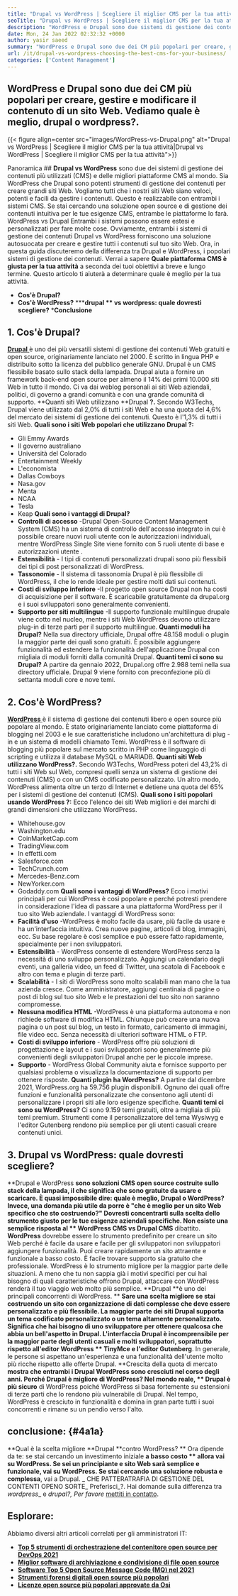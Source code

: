 ```yaml
---
title: "Drupal vs WordPress | Scegliere il miglior CMS per la tua attività" 
seoTitle: "Drupal vs WordPress | Scegliere il miglior CMS per la tua attività" 
description: "WordPress e Drupal sono due sistemi di gestione dei contenuti popolari per creare, gestire e modificare i contenuti. Questo blog mostra quale CMS è meglio per la tua attività." 
date: Mon, 24 Jan 2022 02:32:32 +0000
author: yasir saeed
summary: "WordPress e Drupal sono due dei CM più popolari per creare, gestire e modificare il contenuto di un sito Web. Vediamo quale è meglio, drupal o wordpress?." 
url: /it/drupal-vs-wordpress-choosing-the-best-cms-for-your-business/
categories: ['Content Management']
---
```


## WordPress e Drupal sono due dei CM più popolari per creare, gestire e modificare il contenuto di un sito Web. Vediamo quale è meglio, drupal o wordpress?.

{{< figure align=center src="images/WordPress-vs-Drupal.png" alt="Drupal vs WordPress | Scegliere il miglior CMS per la tua attività|Drupal vs WordPress | Scegliere il miglior CMS per la tua attività">}}


Panoramica ## 
**Drupal vs WordPress** sono due dei sistemi di gestione dei contenuti più utilizzati (CMS) e delle migliori piattaforme CMS al mondo. Sia WordPress che Drupal sono potenti strumenti di gestione dei contenuti per creare grandi siti Web. Vogliamo tutti che i nostri siti Web siano veloci, potenti e facili da gestire i contenuti. Questo è realizzabile con entrambi i sistemi CMS. Se stai cercando una soluzione open source e di gestione dei contenuti intuitiva per le tue esigenze CMS, entrambe le piattaforme lo farà. WordPress vs Drupal Entrambi i sistemi possono essere estesi e personalizzati per fare molte cose.
Ovviamente, entrambi i sistemi di gestione dei contenuti Drupal vs WordPress forniscono una soluzione autosuocata per creare e gestire tutti i contenuti sul tuo sito Web. Ora, in questa guida discuteremo della differenza tra Drupal e WordPress, i popolari sistemi di gestione dei contenuti. Verrai a sapere  **Quale piattaforma CMS è giusta per la tua attività**  a seconda dei tuoi obiettivi a breve e lungo termine. Questo articolo ti aiuterà a determinare quale è meglio per la tua attività.
  * **Cos'è Drupal?** 
  * **Cos'è WordPress?** 
  *****drupal ** vs wordpress: quale dovresti scegliere?** 
  ***Conclusione**

##  **1. Cos'è Drupal?** 
[ **Drupal** ][1] è uno dei più versatili sistemi di gestione dei contenuti Web gratuiti e open source, originariamente lanciato nel 2000. È scritto in lingua PHP e distribuito sotto la licenza del pubblico generale GNU. Drupal è un CMS flessibile basato sullo stack della lampada.
Drupal aiuta a fornire un framework back-end open source per almeno il 14% dei primi 10.000 siti Web in tutto il mondo. Ci va dai weblog personali ai siti Web aziendali, politici, di governo a grandi comunità e con una grande comunità di supporto.
**Quanti siti Web utilizzano **Drupal **?.**  Secondo W3Techs, Drupal viene utilizzato dal 2,0% di tutti i siti Web e ha una quota del 4,6% del mercato dei sistemi di gestione dei contenuti. Questo è l'1,3% di tutti i siti Web.
**Quali sono i siti Web popolari che utilizzano Drupal ?:**
  * Gli Emmy Awards
  * Il governo australiano
  * Università del Colorado
  * Entertainment Weekly
  * L'economista
  * Dallas Cowboys
  * Nasa.gov
  * Menta
  * NCAA
  * Tesla
  * Keap
**Quali sono i vantaggi di Drupal?** [][2]
  * **Controlli di accesso** -Drupal Open-Source Content Management System (CMS) ha un sistema di controllo dell'accesso integrato in cui è possibile creare nuovi ruoli utente con le autorizzazioni individuali, mentre WordPress Single Site viene fornito con 5 ruoli utente di base e autorizzazioni utente .
  * **Estensibilità**  - I tipi di contenuti personalizzati drupali sono più flessibili dei tipi di post personalizzati di WordPress.
  * **Tassonomie**  - Il sistema di tassonomia Drupal è più flessibile di WordPress, il che lo rende ideale per gestire molti dati sui contenuti.
  * **Costi di sviluppo inferiore** -Il progetto open source Drupal non ha costi di acquisizione per il software. È scaricabile gratuitamente da drupal.org e i suoi sviluppatori sono generalmente convenienti.
  * **Supporto per siti multilingue** -Il supporto funzionale multilingue drupale viene cotto nel nucleo, mentre i siti Web WordPress devono utilizzare plug-in di terze parti per il supporto multilingue.
**Quanti moduli ha Drupal?** Nella sua directory ufficiale, Drupal offre 48.158 moduli o plugin la maggior parte dei quali sono gratuiti. È possibile aggiungere funzionalità ed estendere la funzionalità dell'applicazione Drupal con migliaia di moduli forniti dalla comunità Drupal.
**Quanti temi ci sono su Drupal?** A partire da gennaio 2022, Drupal.org offre 2.988 temi nella sua directory ufficiale. Drupal 9 viene fornito con preconfezione più di settanta moduli core e nove temi.

## 2. Cos'è WordPress?
[ **WordPress** ][3] è il sistema di gestione dei contenuti libero e open source più popolare al mondo. È stato originariamente lanciato come piattaforma di blogging nel 2003 e le sue caratteristiche includono un'architettura di plug -in e un sistema di modelli chiamato Temi. WordPress è il software di blogging più popolare sul mercato scritto in PHP come linguaggio di scripting e utilizza il database MySQL o MARIADB.
**Quanti siti Web utilizzano WordPress?.** Secondo W3Techs, WordPress poteri del 43,2% di tutti i siti Web sul Web, compresi quelli senza un sistema di gestione dei contenuti (CMS) o con un CMS codificato personalizzato. Un altro modo, WordPress alimenta oltre un terzo di Internet e detiene una quota del 65% per i sistemi di gestione dei contenuti (CMS).
**Quali sono i siti popolari usando WordPress ?:**
Ecco l'elenco dei siti Web migliori e dei marchi di grandi dimensioni che utilizzano WordPress.
  * Whitehouse.gov
  * Washington.edu
  * CoinMarketCap.com
  * TradingView.com
  * In effetti.com
  * Salesforce.com
  * TechCrunch.com
  * Mercedes-Benz.com
  * NewYorker.com
  * Godaddy.com
**Quali sono i vantaggi di WordPress?** [][4]
Ecco i motivi principali per cui WordPress è così popolare e perché potresti prendere in considerazione l'idea di passare a una piattaforma WordPress per il tuo sito Web aziendale. I vantaggi di WordPress sono:
  * **Facilità d'uso** -WordPress è molto facile da usare, più facile da usare e ha un'interfaccia intuitiva. Crea nuove pagine, articoli di blog, immagini, ecc. Su base regolare è così semplice e può essere fatto rapidamente, specialmente per i non sviluppatori.
  * **Estensibilità**  - WordPress consente di estendere WordPress senza la necessità di uno sviluppo personalizzato. Aggiungi un calendario degli eventi, una galleria video, un feed di Twitter, una scatola di Facebook e altro con tema e plugin di terze parti.
  * **Scalabilità**  - I siti di WordPress sono molto scalabili man mano che la tua azienda cresce. Come amministratore, aggiungi centinaia di pagine o post di blog sul tuo sito Web e le prestazioni del tuo sito non saranno compromesse.
  * **Nessuna modifica HTML** -WordPress è una piattaforma autonoma e non richiede software di modifica HTML. Chiunque può creare una nuova pagina o un post sul blog, un testo in formato, caricamento di immagini, file video ecc. Senza necessità di ulteriori software HTML o FTP.
  * **Costi di sviluppo inferiore**  - WordPress offre più soluzioni di progettazione e layout e i suoi sviluppatori sono generalmente più convenienti degli sviluppatori Drupal anche per le piccole imprese.
  * **Supporto**  - WordPress Global Community aiuta e fornisce supporto per qualsiasi problema o visualizza la documentazione di supporto per ottenere risposte. [][5]
**Quanti plugin ha WordPress?** A partire dal dicembre 2021, WordPress.org ha 59.756 plugin disponibili. Ognuno dei quali offre funzioni e funzionalità personalizzate che consentono agli utenti di personalizzare i propri siti alle loro esigenze specifiche.
**Quanti temi ci sono su WordPress?** Ci sono 9.159 temi gratuiti, oltre a migliaia di più temi premium. Strumenti come il personalizzatore del tema Wysiwyg e l'editor Gutenberg rendono più semplice per gli utenti casuali creare contenuti unici.

## 3. Drupal vs WordPress: quale dovresti scegliere?
**Drupal e WordPress **sono soluzioni CMS open source costruite sullo stack della lampada, il che significa che sono gratuite da usare e scaricare. È quasi impossibile dire: quale è meglio, Drupal o WordPress? Invece, una domanda più utile da porre è "che è meglio per un sito Web specifico che sto costruendo?" Dovresti concentrarti sulla scelta dello strumento giusto per le tue esigenze aziendali specifiche. Non esiste una semplice risposta al ** WordPress CMS vs Drupal CMS**  dibattito.
**WordPress** dovrebbe essere lo strumento predefinito per creare un sito Web perché è facile da usare e facile per gli sviluppatori non sviluppatori aggiungere funzionalità. Puoi creare rapidamente un sito attraente e funzionale a basso costo. È facile trovare supporto sia gratuito che professionale. WordPress è lo strumento migliore per la maggior parte delle situazioni. A meno che tu non sappia già i motivi specifici per cui hai bisogno di quali caratteristiche offrono Drupal, attaccare con WordPress renderà il tuo viaggio web molto più semplice.
**Drupal **è uno dei principali concorrenti di WordPress. ** **Sare una scelta migliore se stai costruendo un sito con organizzazione di dati complesse che deve essere personalizzato e più flessibile. La maggior parte dei siti Drupal supporta un tema codificato personalizzato o un tema altamente personalizzato. Significa che hai bisogno di uno sviluppatore per ottenere qualcosa che abbia un bell'aspetto in Drupal. L'interfaccia Drupal è incomprensibile per la maggior parte degli utenti casuali e molti sviluppatori, soprattutto rispetto all'editor WordPress **  TinyMce  **e l'editor**   Gutenberg**. In generale, le persone si aspettano un'esperienza e una funzionalità dell'utente molto più ricche rispetto alle offerte Drupal.
**Crescita della quota di mercato **mostra che entrambi i Drupal WordPress sono cresciuti nel corso degli anni. Perché Drupal è migliore di WordPress? Nel mondo reale, ** Drupal è più sicuro**  di WordPress poiché WordPress si basa fortemente su estensioni di terze parti che lo rendono più vulnerabile di Drupal. Nel tempo, WordPress è cresciuto in funzionalità e domina in gran parte tutti i suoi concorrenti e rimane su un pendio verso l'alto.

## conclusione:   {#4a1a}
**Qual è la scelta migliore **Drupal  **contro WordPress? **  Ora dipende da te: se stai cercando un investimento iniziale  **a basso costo **  allora vai su WordPress. Se sei un  **principiante e sito Web sarà semplice**   e funzionale, vai su WordPress. Se stai cercando una soluzione robusta e complessa**, vai a Drupal.
_ CHE PATTERATRAFIA DI GESTIONE DEL CONTENTI OPENO SORTE_ Preferisci_?. Hai domande sulla differenza tra _wordpress__ e _drupal?, Per favore_ [mettiti in contatto][6].

## Esplorare:
Abbiamo diversi altri articoli correlati per gli amministratori IT:
  * **[Top 5 strumenti di orchestrazione del contenitore open source per DevOps 2021][7]**
  * **[Miglior software di archiviazione e condivisione di file open source][8]**
  * **[Software Top 5 Open Source Message Code (MQ) nel 2021][9]**
  * **[Strumenti forensi digitali open source più popolari][10]**
  * **[Licenze open source più popolari approvate da Osi][11]**

  
[1]: https://www.drupal.org/
[2]: https://kinsta.com/blog/wordpress-vs-drupal/#drupal-advantages
[3]: https://wordpress.org/
[4]: https://kinsta.com/blog/wordpress-vs-drupal/#wordpress-advantages
[5]: https://kinsta.com/blog/wordpress-vs-drupal/#how-many-plugins-and-themes-does-wordpress-have
[6]: mailto:yasir.saeed@aspose.com
[7]: https://blog.containerize.com/devops/top-5-open-source-container-orchestration-tools-for-devops-in-2021/
[8]: https://products.containerize.com/backup-and-sync/
[9]: https://blog.containerize.com/message-queue-software/top-5-open-source-message-queue-software-in-2021/
[10]: https://blog.containerize.com/digital-forensic-tools/top-5-open-source-digital-forensic-tools-in-2021/
[11]: https://blog.containerize.com/licenses-standards/top-5-most-popular-osi-approved-open-source-licenses-of-2021/
